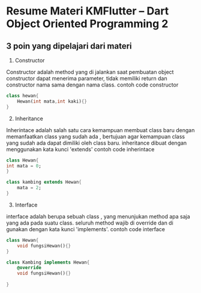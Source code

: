 # Resume Materi KMFlutter – Dart Object Oriented Programming 2

## 3 poin yang dipelajari dari materi 

1. Constructor

Constructor adalah method yang di jalankan saat pembuatan object
constructor dapat menerima parameter, tidak memiliki return
dan constructor nama sama dengan nama class.
contoh code constructor

```dart
class hewan{
    Hewan(int mata,int kaki){}
}
```

2. Inheritance

Inherintace adalah salah satu cara kemampuan membuat class baru dengan memanfaatkan class yang sudah ada , bertujuan agar kemampuan class yang sudah ada dapat dimiliki oleh class baru.
inheritance dibuat dengan menggunakan kata kunci 'extends'
contoh code inherintace

```dart
class Hewan{
int mata = 0;
}

class kambing extends Hewan{
    mata = 2;
}
```


3. Interface

interface adalah berupa sebuah class , yang menunjukan method apa saja yang ada pada suatu class.
seluruh method wajib di override dan di gunakan dengan kata kunci 'implements'.
contoh code interface

```dart
class Hewan{
    void fungsiHewan(){}
}

class Kambing implements Hewan{
    @override
    void fungsiHewan(){}
    
}
```